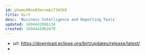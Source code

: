 ```yaml
---
id: phomu99nv03mrnmbi7343k0
title: Birt
desc: 'Business Intelligence and Reporting Tools'
updated: 1694442006134
created: 1694441962479
---
```


- url: https://download.eclipse.org/birt/updates/release/latest/
- 